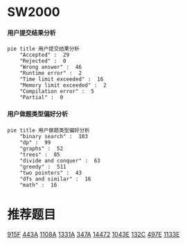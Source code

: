 # SW2000

<!-- tabs:start -->



#### **用户提交结果分析**

```mermaid
pie title 用户提交结果分析
    "Accepted" :  29
    "Rejected" :  0
    "Wrong answer" :  46
    "Runtime error" :  2
    "Time limit exceeded" :  16
    "Memory limit exceeded" :  2
    "Compilation error" :  5
    "Partial" :  0
```

#### **用户做题类型偏好分析**

```mermaid
pie title 用户做题类型偏好分析
    "binary search" :  103
    "dp" :  99
    "graphs" :  52
    "trees" :  85
    "divide and conquer" :  63
    "greedy" :  511
    "two pointers" :  43
    "dfs and similar" :  16
    "math" :  16
```



<!-- tabs:end -->
# 推荐题目
[915F](https://codeforces.com/contest/915/problem/F)
[443A](https://codeforces.com/contest/443/problem/A)
[1108A](https://codeforces.com/contest/1108/problem/A)
[1331A](https://codeforces.com/contest/1331/problem/A)
[347A](https://codeforces.com/contest/347/problem/A)
[14472](https://codeforces.com/contest/1447/problem/2)
[1043E](https://codeforces.com/contest/1043/problem/E)
[132C](https://codeforces.com/contest/132/problem/C)
[497E](https://codeforces.com/contest/497/problem/E)
[1133E](https://codeforces.com/contest/1133/problem/E)
